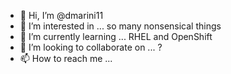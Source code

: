 - 👋 Hi, I’m @dmarini11
- 👀 I’m interested in ... so many nonsensical things
- 🌱 I’m currently learning ... RHEL and OpenShift
- 💞️ I’m looking to collaborate on ... ?
- 📫 How to reach me ... 

<!---
dmarini11/dmarini11 is a ✨ special ✨ repository because its `README.md` (this file) appears on your GitHub profile.
You can click the Preview link to take a look at your changes.
--->
